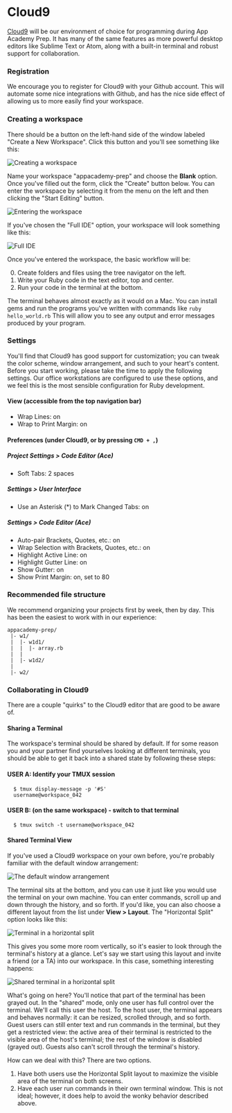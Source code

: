 # Cloud9

[Cloud9][cloud9] will be our environment of choice for programming
during App Academy Prep. It has many of the same features as more
powerful desktop editors like Sublime Text or Atom, along with a
built-in terminal and robust support for collaboration.

[cloud9]: https://c9.io/

### Registration

We encourage you to register for Cloud9 with your Github account. This
will automate some nice integrations with Github, and has the nice side
effect of allowing us to more easily find your workspace.

### Creating a workspace

There should be a button on the left-hand side of the window labeled
"Create a New Workspace". Click this button and you'll see something
like this:

![Creating a workspace](images/create_workspace.png)

Name your workspace "appacademy-prep" and choose the **Blank** option.
Once you've filled out the form, click the "Create" button below. You
can enter the workspace by selecting it from the menu on the left and
then clicking the "Start Editing" button.

![Entering the workspace](images/enter_workspace.png)

If you've chosen the "Full IDE" option, your workspace will look
something like this:

![Full IDE](images/full_ide.png)

Once you've entered the workspace, the basic workflow will be:

0. Create folders and files using the tree navigator on the left.
0. Write your Ruby code in the text editor, top and center.
0. Run your code in the terminal at the bottom.

The terminal behaves almost exactly as it would on a Mac. You can
install gems and run the programs you've written with commands like
`ruby hello_world.rb` This will allow you to see any output and error
messages produced by your program.

### Settings

You'll find that Cloud9 has good support for customization; you can
tweak the color scheme, window arrangement, and such to your heart's
content. Before you start working, please take the time to apply the
following settings. Our office workstations are configured to use these
options, and we feel this is the most sensible configuration for Ruby
development.

#### View (accessible from the top navigation bar)
* Wrap Lines: on
* Wrap to Print Margin: on

#### Preferences (under Cloud9, or by pressing `CMD + ,`)
##### Project Settings > Code Editor (Ace)
* Soft Tabs: 2 spaces

##### Settings > User Interface
* Use an Asterisk (\*) to Mark Changed Tabs: on

##### Settings > Code Editor (Ace)
* Auto-pair Brackets, Quotes, etc.: on
* Wrap Selection with Brackets, Quotes, etc.: on
* Highlight Active Line: on
* Highlight Gutter Line: on
* Show Gutter: on
* Show Print Margin: on, set to 80

### Recommended file structure

We recommend organizing your projects first by week, then by day. This
has been the easiest to work with in our experience:

```
appacademy-prep/
 |- w1/
 |  |- w1d1/
 |  |  |- array.rb
 |  |
 |  |- w1d2/
 |
 |- w2/
```

### Collaborating in Cloud9

There are a couple "quirks" to the Cloud9 editor that are good to be
aware of.

#### Sharing a Terminal
The workspace's terminal should be shared by default. If for some reason
you and your partner find yourselves looking at different terminals, you
should be able to get it back into a shared state by following these
steps:

#### USER A: Identify your TMUX session

```
  $ tmux display-message -p '#S'
  username@workspace_042
```

#### USER B: (on the same workspace) - switch to that terminal

```
  $ tmux switch -t username@workspace_042
```

#### Shared Terminal View
If you've used a Cloud9 workspace on your own before, you're probably
familiar with the default window arrangement:

![The default window arrangement](images/terminal_default.png)

The terminal sits at the bottom, and you can use it just like you would
use the terminal on your own machine. You can enter commands, scroll up
and down through the history, and so forth. If you'd like, you can also
choose a different layout from the list under **View > Layout**. The
"Horizontal Split" option looks like this:

![Terminal in a horizontal split](images/terminal_split.png)

This gives you some more room vertically, so it's easier to look through
the terminal's history at a glance. Let's say we start using this layout
and invite a friend (or a TA) into our workspace. In this case,
something interesting happens:

![Shared terminal in a horizontal split](images/terminal_shared.png)

What's going on here? You'll notice that part of the terminal has been
grayed out. In the "shared" mode, only one user has full control over
the terminal. We'll call this user the host. To the host user, the
terminal appears and behaves normally: it can be resized, scrolled
through, and so forth. Guest users can still enter text and run commands
in the terminal, but they get a restricted view: the active area of
their terminal is restricted to the visible area of the host's terminal;
the rest of the window is disabled (grayed out). Guests also can't
scroll through the terminal's history.

How can we deal with this? There are two options.

1. Have both users use the Horizontal Split layout to maximize the
   visible area of the terminal on both screens.
2. Have each user run commands in their own terminal window. This is not
   ideal; however, it does help to avoid the wonky behavior described
   above.
